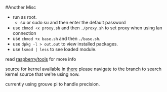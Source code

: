 #Another Misc

* run as root.
	- su or sudo su and then enter the default password 
* use `chmod +x proxy.sh` and then `./proxy.sh` to set proxy when using lan connection
* use `chmod +x base.sh` and then `./base.sh`.
* use `dpkg -l > out.out` to view installed packages.
* use `lsmod | less` to see loaded module.

read [raspberry/tools](https://github.com/raspberrypi/tools/issues) for 
more info

source for kernel available in 
[there](https://github.com/raspberrypi/linux) please navigate to the 
branch to search kernel source that we're using now.

currently using grouve pi to handle precision.
